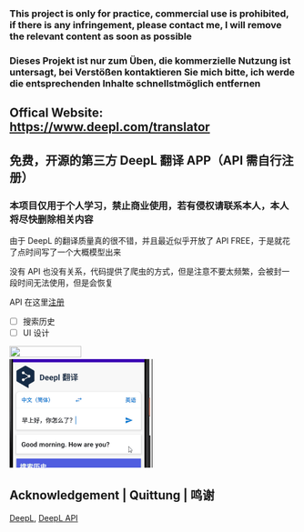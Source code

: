 
### This project is only for practice, commercial use is prohibited, if there is any infringement, please contact me, I will remove the relevant content as soon as possible

### Dieses Projekt ist nur zum Üben, die kommerzielle Nutzung ist untersagt, bei Verstößen kontaktieren Sie mich bitte, ich werde die entsprechenden Inhalte schnellstmöglich entfernen

## Offical Website: https://www.deepl.com/translator

## 免费，开源的第三方 DeepL 翻译 APP（API 需自行注册）

### 本项目仅用于个人学习，禁止商业使用，若有侵权请联系本人，本人将尽快删除相关内容

由于 DeepL 的翻译质量真的很不错，并且最近似乎开放了 API FREE，于是就花了点时间写了一个大概模型出来

没有 API 也没有关系，代码提供了爬虫的方式，但是注意不要太频繁，会被封一段时间无法使用，但是会恢复

API 在这里[注册](https://www.deepl.com/pro#developer)

- [ ] 搜索历史
- [ ] UI 设计

<img src = "demo.gif" width="50%" height="50%"> <img src = "demo2.gif" width="50%" height="50%">


## Acknowledgement | Quittung | 鸣谢

[DeepL](https://www.deepl.com/translator), [DeepL API](https://www.deepl.com/pro#developer)
